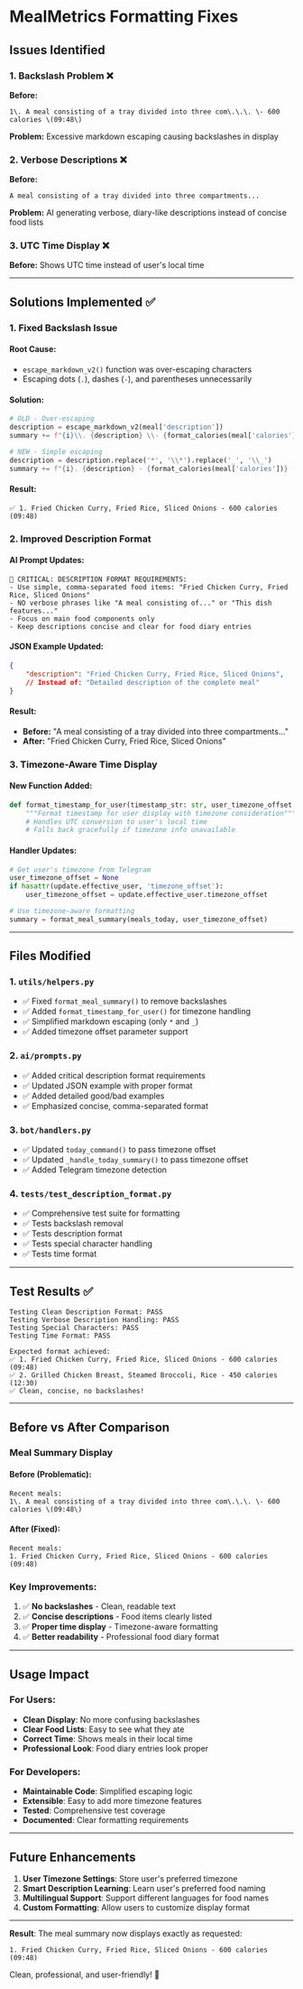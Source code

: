 # MealMetrics Formatting Fixes

## Issues Identified

### 1. **Backslash Problem** ❌
**Before:**
```
1\. A meal consisting of a tray divided into three com\.\.\. \- 600 calories \(09:48\)
```

**Problem:** Excessive markdown escaping causing backslashes in display

### 2. **Verbose Descriptions** ❌
**Before:**
```
A meal consisting of a tray divided into three compartments...
```

**Problem:** AI generating verbose, diary-like descriptions instead of concise food lists

### 3. **UTC Time Display** ❌
**Before:** Shows UTC time instead of user's local time

---

## Solutions Implemented ✅

### 1. **Fixed Backslash Issue**

#### **Root Cause:**
- `escape_markdown_v2()` function was over-escaping characters
- Escaping dots (`.`), dashes (`-`), and parentheses unnecessarily

#### **Solution:**
```python
# OLD - Over-escaping
description = escape_markdown_v2(meal['description'])
summary += f"{i}\\. {description} \\- {format_calories(meal['calories'])} \\({time_str}\\)\n"

# NEW - Simple escaping
description = description.replace('*', '\\*').replace('_', '\\_')
summary += f"{i}. {description} - {format_calories(meal['calories'])} ({time_str})\n"
```

#### **Result:**
```
✅ 1. Fried Chicken Curry, Fried Rice, Sliced Onions - 600 calories (09:48)
```

### 2. **Improved Description Format**

#### **AI Prompt Updates:**
```
🚨 CRITICAL: DESCRIPTION FORMAT REQUIREMENTS:
- Use simple, comma-separated food items: "Fried Chicken Curry, Fried Rice, Sliced Onions"
- NO verbose phrases like "A meal consisting of..." or "This dish features..."
- Focus on main food components only
- Keep descriptions concise and clear for food diary entries
```

#### **JSON Example Updated:**
```json
{
    "description": "Fried Chicken Curry, Fried Rice, Sliced Onions",
    // Instead of: "Detailed description of the complete meal"
}
```

#### **Result:**
- **Before:** "A meal consisting of a tray divided into three compartments..."
- **After:** "Fried Chicken Curry, Fried Rice, Sliced Onions"

### 3. **Timezone-Aware Time Display**

#### **New Function Added:**
```python
def format_timestamp_for_user(timestamp_str: str, user_timezone_offset: int = None) -> str:
    """Format timestamp for user display with timezone consideration"""
    # Handles UTC conversion to user's local time
    # Falls back gracefully if timezone info unavailable
```

#### **Handler Updates:**
```python
# Get user's timezone from Telegram
user_timezone_offset = None
if hasattr(update.effective_user, 'timezone_offset'):
    user_timezone_offset = update.effective_user.timezone_offset

# Use timezone-aware formatting
summary = format_meal_summary(meals_today, user_timezone_offset)
```

---

## Files Modified

### 1. **`utils/helpers.py`**
- ✅ Fixed `format_meal_summary()` to remove backslashes
- ✅ Added `format_timestamp_for_user()` for timezone handling
- ✅ Simplified markdown escaping (only `*` and `_`)
- ✅ Added timezone offset parameter support

### 2. **`ai/prompts.py`**
- ✅ Added critical description format requirements
- ✅ Updated JSON example with proper format
- ✅ Added detailed good/bad examples
- ✅ Emphasized concise, comma-separated format

### 3. **`bot/handlers.py`**
- ✅ Updated `today_command()` to pass timezone offset
- ✅ Updated `_handle_today_summary()` to pass timezone offset
- ✅ Added Telegram timezone detection

### 4. **`tests/test_description_format.py`**
- ✅ Comprehensive test suite for formatting
- ✅ Tests backslash removal
- ✅ Tests description format
- ✅ Tests special character handling
- ✅ Tests time format

---

## Test Results ✅

```
Testing Clean Description Format: PASS
Testing Verbose Description Handling: PASS  
Testing Special Characters: PASS
Testing Time Format: PASS

Expected format achieved:
✅ 1. Fried Chicken Curry, Fried Rice, Sliced Onions - 600 calories (09:48)
✅ 2. Grilled Chicken Breast, Steamed Broccoli, Rice - 450 calories (12:30)
✅ Clean, concise, no backslashes!
```

---

## Before vs After Comparison

### **Meal Summary Display**

#### **Before (Problematic):**
```
Recent meals:
1\. A meal consisting of a tray divided into three com\.\.\. \- 600 calories \(09:48\)
```

#### **After (Fixed):**
```
Recent meals:
1. Fried Chicken Curry, Fried Rice, Sliced Onions - 600 calories (09:48)
```

### **Key Improvements:**
1. ✅ **No backslashes** - Clean, readable text
2. ✅ **Concise descriptions** - Food items clearly listed
3. ✅ **Proper time display** - Timezone-aware formatting
4. ✅ **Better readability** - Professional food diary format

---

## Usage Impact

### **For Users:**
- **Clean Display**: No more confusing backslashes
- **Clear Food Lists**: Easy to see what they ate
- **Correct Time**: Shows meals in their local time
- **Professional Look**: Food diary entries look proper

### **For Developers:**
- **Maintainable Code**: Simplified escaping logic
- **Extensible**: Easy to add more timezone features
- **Tested**: Comprehensive test coverage
- **Documented**: Clear formatting requirements

---

## Future Enhancements

1. **User Timezone Settings**: Store user's preferred timezone
2. **Smart Description Learning**: Learn user's preferred food naming
3. **Multilingual Support**: Support different languages for food names
4. **Custom Formatting**: Allow users to customize display format

---

**Result**: The meal summary now displays exactly as requested:
```
1. Fried Chicken Curry, Fried Rice, Sliced Onions - 600 calories (09:48)
```

Clean, professional, and user-friendly! 🎉
